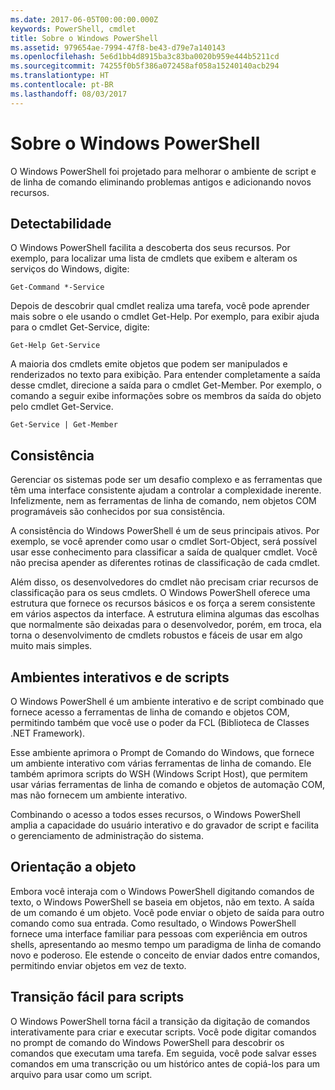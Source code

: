 ```yaml
---
ms.date: 2017-06-05T00:00:00.000Z
keywords: PowerShell, cmdlet
title: Sobre o Windows PowerShell
ms.assetid: 979654ae-7994-47f8-be43-d79e7a140143
ms.openlocfilehash: 5e6d1bb4d8915ba3c83ba0020b959e444b5211cd
ms.sourcegitcommit: 74255f0b5f386a072458af058a15240140acb294
ms.translationtype: HT
ms.contentlocale: pt-BR
ms.lasthandoff: 08/03/2017
---
```

# <a name="about-windows-powershell"></a>Sobre o Windows PowerShell
O Windows PowerShell foi projetado para melhorar o ambiente de script e de linha de comando eliminando problemas antigos e adicionando novos recursos.

## <a name="discoverability"></a>Detectabilidade
O Windows PowerShell facilita a descoberta dos seus recursos. Por exemplo, para localizar uma lista de cmdlets que exibem e alteram os serviços do Windows, digite:

```
Get-Command *-Service
```

Depois de descobrir qual cmdlet realiza uma tarefa, você pode aprender mais sobre o ele usando o cmdlet Get-Help. Por exemplo, para exibir ajuda para o cmdlet Get-Service, digite:

```
Get-Help Get-Service
```
A maioria dos cmdlets emite objetos que podem ser manipulados e renderizados no texto para exibição. Para entender completamente a saída desse cmdlet, direcione a saída para o cmdlet Get-Member. Por exemplo, o comando a seguir exibe informações sobre os membros da saída do objeto pelo cmdlet Get-Service.

```
Get-Service | Get-Member
```

## <a name="consistency"></a>Consistência
Gerenciar os sistemas pode ser um desafio complexo e as ferramentas que têm uma interface consistente ajudam a controlar a complexidade inerente. Infelizmente, nem as ferramentas de linha de comando, nem objetos COM programáveis são conhecidos por sua consistência.

A consistência do Windows PowerShell é um de seus principais ativos. Por exemplo, se você aprender como usar o cmdlet Sort-Object, será possível usar esse conhecimento para classificar a saída de qualquer cmdlet. Você não precisa apender as diferentes rotinas de classificação de cada cmdlet.

Além disso, os desenvolvedores do cmdlet não precisam criar recursos de classificação para os seus cmdlets. O Windows PowerShell oferece uma estrutura que fornece os recursos básicos e os força a serem consistente em vários aspectos da interface. A estrutura elimina algumas das escolhas que normalmente são deixadas para o desenvolvedor, porém, em troca, ela torna o desenvolvimento de cmdlets robustos e fáceis de usar em algo muito mais simples.

## <a name="interactive-and-scripting-environments"></a>Ambientes interativos e de scripts
O Windows PowerShell é um ambiente interativo e de script combinado que fornece acesso a ferramentas de linha de comando e objetos COM, permitindo também que você use o poder da FCL (Biblioteca de Classes .NET Framework).

Esse ambiente aprimora o Prompt de Comando do Windows, que fornece um ambiente interativo com várias ferramentas de linha de comando. Ele também aprimora scripts do WSH (Windows Script Host), que permitem usar várias ferramentas de linha de comando e objetos de automação COM, mas não fornecem um ambiente interativo.

Combinando o acesso a todos esses recursos, o Windows PowerShell amplia a capacidade do usuário interativo e do gravador de script e facilita o gerenciamento de administração do sistema.

## <a name="object-orientation"></a>Orientação a objeto
Embora você interaja com o Windows PowerShell digitando comandos de texto, o Windows PowerShell se baseia em objetos, não em texto. A saída de um comando é um objeto. Você pode enviar o objeto de saída para outro comando como sua entrada. Como resultado, o Windows PowerShell fornece uma interface familiar para pessoas com experiência em outros shells, apresentando ao mesmo tempo um paradigma de linha de comando novo e poderoso. Ele estende o conceito de enviar dados entre comandos, permitindo enviar objetos em vez de texto.

## <a name="easy-transition-to-scripting"></a>Transição fácil para scripts
O Windows PowerShell torna fácil a transição da digitação de comandos interativamente para criar e executar scripts. Você pode digitar comandos no prompt de comando do Windows PowerShell para descobrir os comandos que executam uma tarefa. Em seguida, você pode salvar esses comandos em uma transcrição ou um histórico antes de copiá-los para um arquivo para usar como um script.

